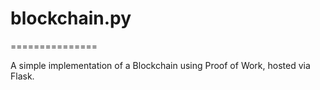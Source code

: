 # blockchain.py
===============

A simple implementation of a Blockchain using Proof of Work, hosted via Flask.

